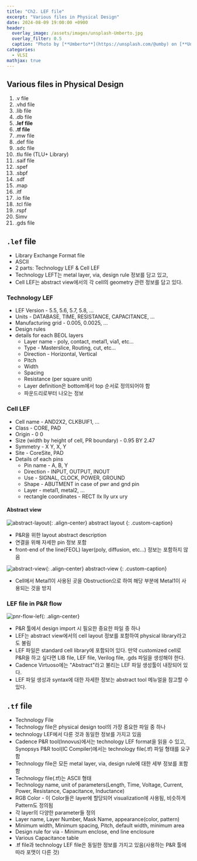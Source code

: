 ```yaml
---
title: "Ch2. LEF file"
excerpt: "Various files in Physical Design"
date: 2024-08-09 19:00:00 +0900
header:
  overlay_image: /assets/images/unsplash-Umberto.jpg
  overlay_filter: 0.5
  caption: "Photo by [**Umberto**](https://unsplash.com/@umby) on [**Unsplash**](https://unsplash.com/)"
categories:
  - VLSI
mathjax: true
---
```


## Various files in Physical Design

1. .v file
2. .vhd file
3. .lib file
4. .db file
5. **.lef file**
6. **.tf file**
7. .mw file
8. .def file
9. .sdc file
10. .tlu file (TLU+ Library)
11. .saif file
12. .spef
13. .sbpf
14. .sdf
15. .map
16. .itf
17. .io file
18. .tcl file
19. .rspf
20. Simv
21. .gds file

## `.lef` file

- Library Exchange Format file
- ASCII
- 2 parts: Technology LEF & Cell LEF
- Technology LEFT는 metal layer, via, design rule 정보를 담고 있고,
- Cell LEF는 abstract view에서의 각 cell의 geometry 관련 정보를 담고 있다.

### Technology LEF

- LEF Version - 5.5, 5.6, 5.7, 5.8, ...
- Units - DATABASE, TIME, RESISTANCE, CAPACITANCE, ...
- Manufacturing grid - 0.005, 0.0025, ...
- Design rules
- details for each BEOL layers
  - Layer name - poly, contact, metal1, via1, etc...
  - Type - Masterslice, Routing, cut, etc...
  - Direction - Horizontal, Vertical
  - Pitch
  - Width
  - Spacing
  - Resistance (per square unit)
  - Layer definition은 bottom에서 top 순서로 정의되어야 함
  - 파운드리로부터 나오는 정보

### Cell LEF

- Cell name - AND2X2, CLKBUIF1, ...
- Class - CORE, PAD
- Origin - 0 0
- Size (width by height of cell, PR boundary) - 0.95 BY 2.47
- Symmetry - X Y, X, Y
- Site - CoreSite, PAD
- Details of each pins
  - Pin name - A, B, Y
  - Direction - INPUT, OUTPUT, INOUT
  - Use - SIGNAL, CLOCK, POWER, GROUND
  - Shape - ABUTMENT in case of pwr and gnd pin
  - Layer - metal1, metal2, ...
  - rectangle coordinates - RECT llx lly urx ury

#### Abstract view

![abstract-layout]({{site.baseurl}}/assets/images/2024-08-09-various-files-in-physical-design-02/abstract-layout.png){: .align-center}
abstract layout
{: .custom-caption}

- P&R을 위한 layout abstract description
- 연결을 위해 자세한 pin 정보 포함
- front-end of the line(FEOL) layer(poly, diffusion, etc...) 정보는 포함하지 않음

![abstract-view]({{site.baseurl}}/assets/images/2024-08-09-various-files-in-physical-design-02/abstract-view.png){: .align-center}
abstract-view
{: .custom-caption}

- Cell에서 Metal1이 사용된 곳을 Obstruction으로 하여 해당 부분에 Metal1이 사용되는 것을 방지

### LEF file in P&R flow

![pnr-flow-lef]({{site.baseurl}}/assets/images/2024-08-09-various-files-in-physical-design-02/pnr-flow-lef.png){: .align-center}

- P&R 툴에서 design import 시 필요한 중요한 파일 중 하나
- LEF는 abstract view에서의 cell layout 정보를 포함하여 physical library라고도 불림
- LEF 파일은 standard cell library에 포함되어 있다. 만약 customized cell로 P&R을 하고 싶다면 LIB file, LEF file, Verilog file, .gds 파일을 생성해야 한다.
- Cadence Virtuoso에는 "Abstract"라고 불리는 LEF 파일 생성툴이 내장되어 있다.
- LEF 파일 생성과 syntax에 대한 자세한 정보는 abstract tool 메뉴얼을 참고할 수 있다.

## `.tf` file

- Technology File
- Technology file은 physical design tool의 가장 중요한 파일 중 하나
- technology LEF에서 다룬 것과 동일한 정보를 가지고 있음
- Cadence P&R tool(Innovus)에서는 technology LEF format을 읽을 수 있고, Synopsys P&R tool(IC Compiler)에서는 technology file(.tf) 파일 형태를 요구함
- Technology file은 모든 metal layer, via, design rule에 대한 세부 정보를 포함함
- Technology file(.tf)는 ASCII 형태
- Technology name, unit of parameters(Length, Time, Voltage, Current, Power, Resistance, Capacitance, Inductance)
- RGB Color - 이 Color들은 layer에 할당되어 visualization에 사용됨, 비슷하게 Pattern도 정의됨
- 각 layer의 다양한 parameter들 정의
- Layer name, Layer Number, Mask Name, appearance(color, pattern)
- Minimum width, Minimum spacing, Pitch, default width, minimum area
- Design rule for via - Minimum enclose, end line enclosure
- Various Capacitance table
- .tf file과 technology LEF file은 동일한 정보를 가지고 있음(사용하는 P&R 툴에 따라 포맷이 다른 것)
